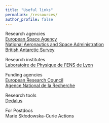 ```yaml
---
title: "Useful links"
permalink: /ressources/
author_profile: false
---
```


Research agencies  
[European Space Agency](https://www.esa.int/)  
[National Aeronautics and Space Administration](https://www.nasa.gov/)  
[British Antarctic Survey](https://www.bas.ac.uk/)  

Research institutes  
[Laboratoire de Physique de l'ENS de Lyon](http://www.ens-lyon.fr/PHYSIQUE)  

Funding agencies  
[European Research Council](https://erc.europa.eu/)  
[Agence National de la Recherche](https://anr.fr/en/)  

Research tools  
[Dedalus](https://dedalus-project.org/)  

For Postdocs  
Marie Skłodowska-Curie Actions  

